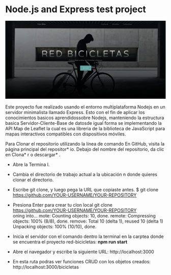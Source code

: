 # Node.js and Express test project

![The console](https://github.com/juankarlos999/projecNodejs/blob/master/red-bicicletas/public/img/page_example.png)


Este proyecto fue realizado usando el entorno multiplataforma Nodejs en un servidor minimalista llamado Express. Esto con el fin de aplicar los conocimientos basicos 
aprendidossobre Nodejs, manteniendo la estructura basica Servidor-Cliente-Base de datosde igual forma se implementando la API Map de Leaflet la cual es una libreria de la biblioteca de JavaScript para mapas interactivos compatibles con dispositivos móviles.




Para Clonar el repositorio utilizando la línea de comando
En GitHub, visita la página principal del repositor* io.
Debajo del nombre del repositorio, da clic en Clona* r o descargar* .

* Abre la Termina l.
* Cambia el directorio de trabajo actual a la ubicación n donde quieres clonar el directorio.
* Escribe git clone, y luego pega la URL que copiaste antes.
  $ git clone https://github.com/YOUR-USERNAME/YOUR-REPOSITORY

* Presiona Enter para crear tu clon local 
git clone https://github.com/YOUR-USERNAME/YOUR-REPOSITORY  
  oning into...
  mote: Counting objects: 10, done.
  remote: Compressing objects: 100% (8/8), done.
  remove: Total 10 (delta 1), reused 10 (delta 1)
  Unpacking objects: 100% (10/10), done.

* Inicia el servidor con el comando dentro la terminal en la carptea donde se encuentra el proyecto red-bicicletas:
**npm run start**

* Abre el navegador y escribe la siguiente URL:
http://localhost:3000

* En esta ruta podras ver funciones CRUD con los objetos creados:
http://localhost:3000/bicicletas
